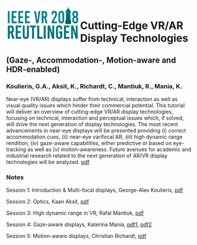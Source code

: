 <img src="https://github.com/vrdisplays/ieeevr2018/raw/master/2018_logo.png" width="200" height="100" style="float: left;">

# Cutting-Edge VR/AR Display Technologies 

## (Gaze-, Accommodation-, Motion-aware and HDR-enabled)

### Koulieris, G.A., Aksit, K., Richardt, C., Mantiuk, R., Mania, K.

Near-eye (VR/AR) displays suffer from technical, interaction as well as visual quality issues which hinder their commercial potential. This tutorial will deliver an overview of cutting-edge VR/AR display technologies, focusing on technical, interaction and perceptual issues which, if solved, will drive the next generation of display technologies. The most recent advancements in near-eye displays will be presented providing (i) correct accommodation cues, (ii) near-eye varifocal AR, (iii) high dynamic range rendition, (iv) gaze-aware capabilities, either predictive or based on eye-tracking as well as (v) motion-awareness. Future avenues for academic and industrial research related to the next generation of AR/VR display technologies will be analyzed. [pdf](abstract.pdf)

### Notes

Session 1: Introduction & Multi-focal displays, George-Alex Koulieris, [pdf](koulieris.pdf)

Session 2: Optics, Kaan Aksit, [pdf](aksit.pdf)

Session 3: High dynamic range in VR, Rafal Mantiuk, [pdf](mantiuk.pdf)

Session 4: Gaze-aware displays, Katerina Mania, [pdf1](mania1.pdf),  [pdf2](mania2.pdf)

Session 5: Motion-aware displays, Christian Richardt, [pdf](richardt.pdf)


